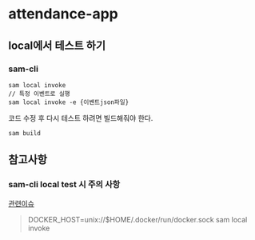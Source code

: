 # attendance-app

## local에서 테스트 하기

### sam-cli

```
sam local invoke
// 특정 이벤트로 실행
sam local invoke -e {이벤트json파일}
```

코드 수정 후 다시 테스트 하려면 빌드해줘야 한다.

```
sam build
```

## 참고사항

### sam-cli local test 시 주의 사항

[관련이슈](https://github.com/aws/aws-sam-cli/issues/4329)

> DOCKER_HOST=unix://$HOME/.docker/run/docker.sock sam local invoke
